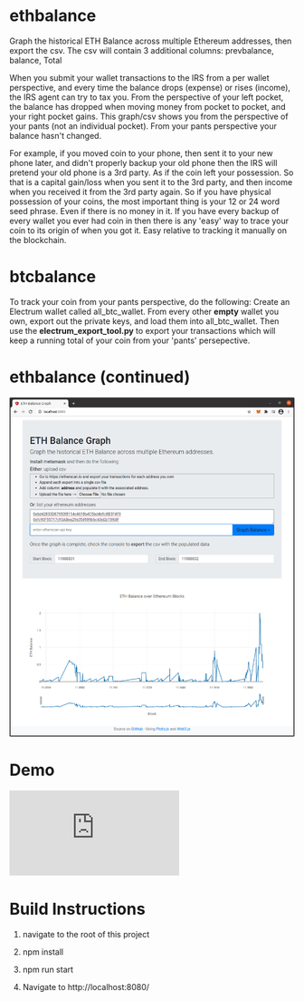 # ethbalance
Graph the historical ETH Balance across multiple Ethereum addresses, then export the csv. The csv will contain 3 additional columns: prevbalance, balance, Total

When you submit your wallet transactions to the IRS from a per wallet perspective, and every time the balance drops (expense) or rises (income), the IRS agent can try to tax you. From the perspective of your left pocket, the balance has dropped when moving money from pocket to pocket, and your right pocket gains. This graph/csv shows you from the perspective of your pants (not an individual pocket). From your pants perspective your balance hasn't changed.

For example, if you moved coin to your phone, then sent it to your new phone later, and didn't properly backup your old phone then the IRS will pretend your old phone is a 3rd party. As if the coin left your possession. So that is a capital gain/loss when you sent it to the 3rd party, and then income when you received it from the 3rd party again. So if you have physical possession of your coins, the most important thing is your 12 or 24 word seed phrase. Even if there is no money in it. If you have every backup of every wallet you ever had coin in then there is any 'easy' way to trace your coin to its origin of when you got it. Easy relative to tracking it manually on the blockchain. 

# btcbalance
To track your coin from your pants perspective, do the following: Create an Electrum wallet called all_btc_wallet. From every other **empty** wallet you own, export out the private keys, and load them into all_btc_wallet. Then use the **electrum_export_tool.py** to export your transactions which will keep a running total of your coin from your 'pants' persepective.

# ethbalance (continued)
![alt text](https://github.com/charlierlee/ethbalance/blob/master/screenshot.png?raw=true)

# Demo
![alt text](https://charlierlee.github.io/ethbalance/client/index.html)

# Build Instructions
1. navigate to the root of this project

2. npm install

3. npm run start

4. Navigate to http://localhost:8080/
